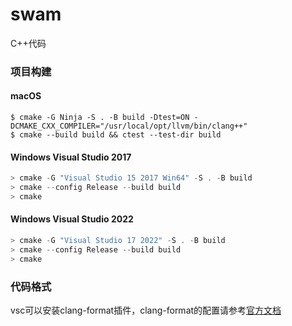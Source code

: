 # swam
C++代码

### 项目构建
#### macOS
```shell
$ cmake -G Ninja -S . -B build -Dtest=ON -DCMAKE_CXX_COMPILER="/usr/local/opt/llvm/bin/clang++"
$ cmake --build build && ctest --test-dir build
```

#### Windows Visual Studio 2017
```powershell
> cmake -G "Visual Studio 15 2017 Win64" -S . -B build
> cmake --config Release --build build
> cmake 
```
#### Windows Visual Studio 2022
```powershell
> cmake -G "Visual Studio 17 2022" -S . -B build
> cmake --config Release --build build
> cmake 
```

### 代码格式
vsc可以安装clang-format插件，clang-format的配置请参考[官方文档](https://clang.llvm.org/docs/ClangFormatStyleOptions.html)